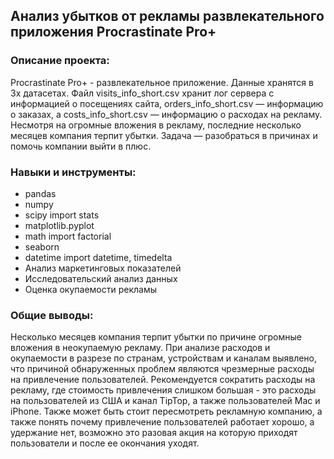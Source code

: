 ## Анализ убытков от рекламы развлекательного приложения Procrastinate Pro+

### Описание проекта:

Procrastinate Pro+ - развлекательное приложение. Данные хранятся в 3х датасетах. Файл visits_info_short.csv хранит лог сервера с информацией о посещениях сайта, orders_info_short.csv — информацию о заказах, а costs_info_short.csv — информацию о расходах на рекламу. Несмотря на огромные вложения в рекламу, последние несколько месяцев компания терпит убытки. Задача — разобраться в причинах и помочь компании выйти в плюс.


### Навыки и инструменты:
* pandas
* numpy 
* scipy import stats 
* matplotlib.pyplot
* math import factorial
* seaborn 
* datetime import datetime, timedelta
* Анализ маркетинговых показателей
* Исследовательский анализ данных
* Оценка окупаемости рекламы

### Общие выводы:
Несколько месяцев компания терпит убытки по причине огромные вложения в неокупаемую рекламу. При анализе расходов и окупаемости в разрезе по странам, устройствам и каналам выявлено, что причиной обнаруженных проблем являются чрезмерные расходы на привлечение пользователей. Рекомендуется сократить расходы на рекламу, где стоимость привлечения слишком большая - это расходы на пользователей из США и канал TipTop, а также пользователей Mac и iPhone. Также может быть стоит пересмотреть рекламную компанию, а также понять почему привлечение пользователей работает хорошо, а удержание нет, возможно это разовая акция на которую приходят пользователи и после ее окончания уходят.
